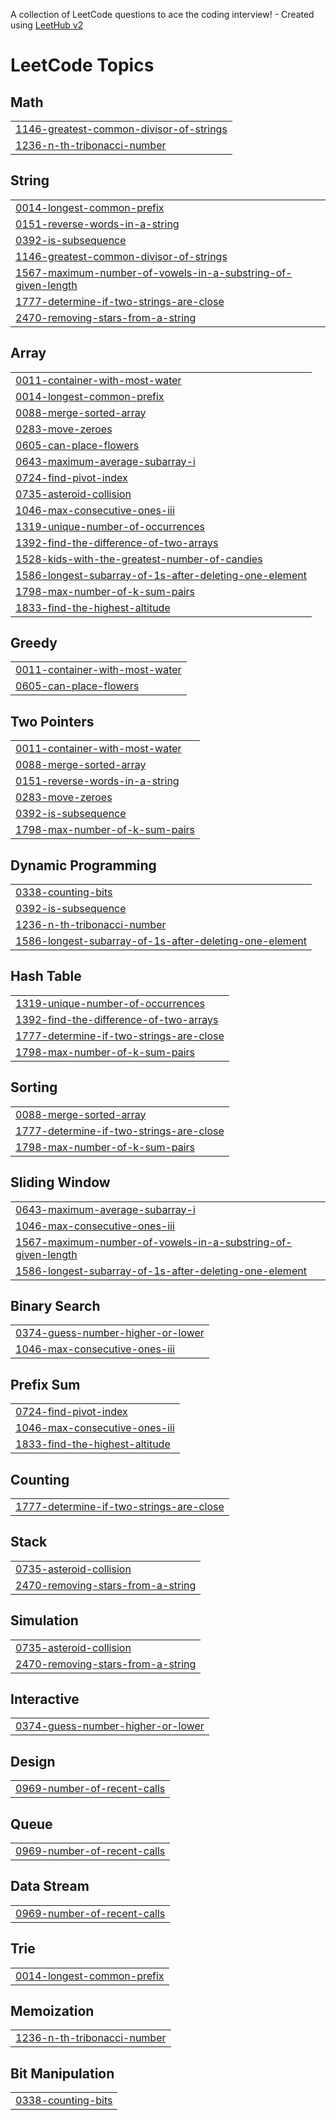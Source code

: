 A collection of LeetCode questions to ace the coding interview! - Created using [LeetHub v2](https://github.com/arunbhardwaj/LeetHub-2.0)
<!---LeetCode Topics Start-->
# LeetCode Topics
## Math
|  |
| ------- |
| [1146-greatest-common-divisor-of-strings](https://github.com/hanjuin/leetcode/tree/master/1146-greatest-common-divisor-of-strings) |
| [1236-n-th-tribonacci-number](https://github.com/hanjuin/leetcode/tree/master/1236-n-th-tribonacci-number) |
## String
|  |
| ------- |
| [0014-longest-common-prefix](https://github.com/hanjuin/leetcode/tree/master/0014-longest-common-prefix) |
| [0151-reverse-words-in-a-string](https://github.com/hanjuin/leetcode/tree/master/0151-reverse-words-in-a-string) |
| [0392-is-subsequence](https://github.com/hanjuin/leetcode/tree/master/0392-is-subsequence) |
| [1146-greatest-common-divisor-of-strings](https://github.com/hanjuin/leetcode/tree/master/1146-greatest-common-divisor-of-strings) |
| [1567-maximum-number-of-vowels-in-a-substring-of-given-length](https://github.com/hanjuin/leetcode/tree/master/1567-maximum-number-of-vowels-in-a-substring-of-given-length) |
| [1777-determine-if-two-strings-are-close](https://github.com/hanjuin/leetcode/tree/master/1777-determine-if-two-strings-are-close) |
| [2470-removing-stars-from-a-string](https://github.com/hanjuin/leetcode/tree/master/2470-removing-stars-from-a-string) |
## Array
|  |
| ------- |
| [0011-container-with-most-water](https://github.com/hanjuin/leetcode/tree/master/0011-container-with-most-water) |
| [0014-longest-common-prefix](https://github.com/hanjuin/leetcode/tree/master/0014-longest-common-prefix) |
| [0088-merge-sorted-array](https://github.com/hanjuin/leetcode/tree/master/0088-merge-sorted-array) |
| [0283-move-zeroes](https://github.com/hanjuin/leetcode/tree/master/0283-move-zeroes) |
| [0605-can-place-flowers](https://github.com/hanjuin/leetcode/tree/master/0605-can-place-flowers) |
| [0643-maximum-average-subarray-i](https://github.com/hanjuin/leetcode/tree/master/0643-maximum-average-subarray-i) |
| [0724-find-pivot-index](https://github.com/hanjuin/leetcode/tree/master/0724-find-pivot-index) |
| [0735-asteroid-collision](https://github.com/hanjuin/leetcode/tree/master/0735-asteroid-collision) |
| [1046-max-consecutive-ones-iii](https://github.com/hanjuin/leetcode/tree/master/1046-max-consecutive-ones-iii) |
| [1319-unique-number-of-occurrences](https://github.com/hanjuin/leetcode/tree/master/1319-unique-number-of-occurrences) |
| [1392-find-the-difference-of-two-arrays](https://github.com/hanjuin/leetcode/tree/master/1392-find-the-difference-of-two-arrays) |
| [1528-kids-with-the-greatest-number-of-candies](https://github.com/hanjuin/leetcode/tree/master/1528-kids-with-the-greatest-number-of-candies) |
| [1586-longest-subarray-of-1s-after-deleting-one-element](https://github.com/hanjuin/leetcode/tree/master/1586-longest-subarray-of-1s-after-deleting-one-element) |
| [1798-max-number-of-k-sum-pairs](https://github.com/hanjuin/leetcode/tree/master/1798-max-number-of-k-sum-pairs) |
| [1833-find-the-highest-altitude](https://github.com/hanjuin/leetcode/tree/master/1833-find-the-highest-altitude) |
## Greedy
|  |
| ------- |
| [0011-container-with-most-water](https://github.com/hanjuin/leetcode/tree/master/0011-container-with-most-water) |
| [0605-can-place-flowers](https://github.com/hanjuin/leetcode/tree/master/0605-can-place-flowers) |
## Two Pointers
|  |
| ------- |
| [0011-container-with-most-water](https://github.com/hanjuin/leetcode/tree/master/0011-container-with-most-water) |
| [0088-merge-sorted-array](https://github.com/hanjuin/leetcode/tree/master/0088-merge-sorted-array) |
| [0151-reverse-words-in-a-string](https://github.com/hanjuin/leetcode/tree/master/0151-reverse-words-in-a-string) |
| [0283-move-zeroes](https://github.com/hanjuin/leetcode/tree/master/0283-move-zeroes) |
| [0392-is-subsequence](https://github.com/hanjuin/leetcode/tree/master/0392-is-subsequence) |
| [1798-max-number-of-k-sum-pairs](https://github.com/hanjuin/leetcode/tree/master/1798-max-number-of-k-sum-pairs) |
## Dynamic Programming
|  |
| ------- |
| [0338-counting-bits](https://github.com/hanjuin/leetcode/tree/master/0338-counting-bits) |
| [0392-is-subsequence](https://github.com/hanjuin/leetcode/tree/master/0392-is-subsequence) |
| [1236-n-th-tribonacci-number](https://github.com/hanjuin/leetcode/tree/master/1236-n-th-tribonacci-number) |
| [1586-longest-subarray-of-1s-after-deleting-one-element](https://github.com/hanjuin/leetcode/tree/master/1586-longest-subarray-of-1s-after-deleting-one-element) |
## Hash Table
|  |
| ------- |
| [1319-unique-number-of-occurrences](https://github.com/hanjuin/leetcode/tree/master/1319-unique-number-of-occurrences) |
| [1392-find-the-difference-of-two-arrays](https://github.com/hanjuin/leetcode/tree/master/1392-find-the-difference-of-two-arrays) |
| [1777-determine-if-two-strings-are-close](https://github.com/hanjuin/leetcode/tree/master/1777-determine-if-two-strings-are-close) |
| [1798-max-number-of-k-sum-pairs](https://github.com/hanjuin/leetcode/tree/master/1798-max-number-of-k-sum-pairs) |
## Sorting
|  |
| ------- |
| [0088-merge-sorted-array](https://github.com/hanjuin/leetcode/tree/master/0088-merge-sorted-array) |
| [1777-determine-if-two-strings-are-close](https://github.com/hanjuin/leetcode/tree/master/1777-determine-if-two-strings-are-close) |
| [1798-max-number-of-k-sum-pairs](https://github.com/hanjuin/leetcode/tree/master/1798-max-number-of-k-sum-pairs) |
## Sliding Window
|  |
| ------- |
| [0643-maximum-average-subarray-i](https://github.com/hanjuin/leetcode/tree/master/0643-maximum-average-subarray-i) |
| [1046-max-consecutive-ones-iii](https://github.com/hanjuin/leetcode/tree/master/1046-max-consecutive-ones-iii) |
| [1567-maximum-number-of-vowels-in-a-substring-of-given-length](https://github.com/hanjuin/leetcode/tree/master/1567-maximum-number-of-vowels-in-a-substring-of-given-length) |
| [1586-longest-subarray-of-1s-after-deleting-one-element](https://github.com/hanjuin/leetcode/tree/master/1586-longest-subarray-of-1s-after-deleting-one-element) |
## Binary Search
|  |
| ------- |
| [0374-guess-number-higher-or-lower](https://github.com/hanjuin/leetcode/tree/master/0374-guess-number-higher-or-lower) |
| [1046-max-consecutive-ones-iii](https://github.com/hanjuin/leetcode/tree/master/1046-max-consecutive-ones-iii) |
## Prefix Sum
|  |
| ------- |
| [0724-find-pivot-index](https://github.com/hanjuin/leetcode/tree/master/0724-find-pivot-index) |
| [1046-max-consecutive-ones-iii](https://github.com/hanjuin/leetcode/tree/master/1046-max-consecutive-ones-iii) |
| [1833-find-the-highest-altitude](https://github.com/hanjuin/leetcode/tree/master/1833-find-the-highest-altitude) |
## Counting
|  |
| ------- |
| [1777-determine-if-two-strings-are-close](https://github.com/hanjuin/leetcode/tree/master/1777-determine-if-two-strings-are-close) |
## Stack
|  |
| ------- |
| [0735-asteroid-collision](https://github.com/hanjuin/leetcode/tree/master/0735-asteroid-collision) |
| [2470-removing-stars-from-a-string](https://github.com/hanjuin/leetcode/tree/master/2470-removing-stars-from-a-string) |
## Simulation
|  |
| ------- |
| [0735-asteroid-collision](https://github.com/hanjuin/leetcode/tree/master/0735-asteroid-collision) |
| [2470-removing-stars-from-a-string](https://github.com/hanjuin/leetcode/tree/master/2470-removing-stars-from-a-string) |
## Interactive
|  |
| ------- |
| [0374-guess-number-higher-or-lower](https://github.com/hanjuin/leetcode/tree/master/0374-guess-number-higher-or-lower) |
## Design
|  |
| ------- |
| [0969-number-of-recent-calls](https://github.com/hanjuin/leetcode/tree/master/0969-number-of-recent-calls) |
## Queue
|  |
| ------- |
| [0969-number-of-recent-calls](https://github.com/hanjuin/leetcode/tree/master/0969-number-of-recent-calls) |
## Data Stream
|  |
| ------- |
| [0969-number-of-recent-calls](https://github.com/hanjuin/leetcode/tree/master/0969-number-of-recent-calls) |
## Trie
|  |
| ------- |
| [0014-longest-common-prefix](https://github.com/hanjuin/leetcode/tree/master/0014-longest-common-prefix) |
## Memoization
|  |
| ------- |
| [1236-n-th-tribonacci-number](https://github.com/hanjuin/leetcode/tree/master/1236-n-th-tribonacci-number) |
## Bit Manipulation
|  |
| ------- |
| [0338-counting-bits](https://github.com/hanjuin/leetcode/tree/master/0338-counting-bits) |
<!---LeetCode Topics End-->